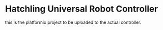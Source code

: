 # Hatchling Universal Robot Controller
this is the platformio project to be uploaded to the actual controller.
